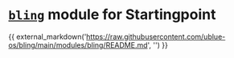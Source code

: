 # [`bling`](https://github.com/ublue-os/bling) module for Startingpoint

{{ external_markdown('https://raw.githubusercontent.com/ublue-os/bling/main/modules/bling/README.md', '') }}